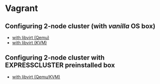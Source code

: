 # Vagrant

## Configuring 2-node cluster (with *vanilla* OS box)

* [with libvirt (Qemu)](doc/HowToUse_with_Qemu.md)
* [with libvirt (KVM)](doc/HowToUse_with_KVM.md)

## Configuring 2-node cluster with EXPRESSCLUSTER preinstalled box

* [with libvirt (Qemu/KVM)](doc\HowToUse_ecx_preinstalled.md)

